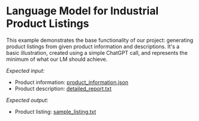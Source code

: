 # Language Model for Industrial Product Listings

This example demonstrates the base functionality of our project: generating product listings from given product information and descriptions. It's a basic illustration, created using a simple ChatGPT call, and represents the minimum of what our LM should achieve.

*Expected input:*
- Product information: [product_information.json](product_information.json)
- Product description: [detailed_report.txt](detailed_report.txt)

*Expected output:*
- Product listing: [sample_listing.txt](sample_listing.txt)